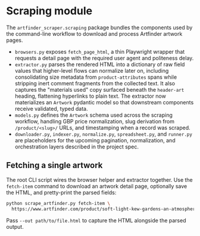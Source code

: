 # Scraping module

The `artfinder_scraper.scraping` package bundles the components used by the
command-line workflow to download and process Artfinder artwork pages.

* `browsers.py` exposes `fetch_page_html`, a thin Playwright wrapper that
  requests a detail page with the required user agent and politeness delay.
* `extractor.py` parses the rendered HTML into a dictionary of raw field
  values that higher-level flows can normalize later on, including
  consolidating size metadata from `product-attributes` spans while
  stripping inert comment fragments from the collected text. It also
  captures the "materials used" copy surfaced beneath the `header-art`
  heading, flattening hyperlinks to plain text. The extractor now
  materializes an `Artwork` pydantic model so that downstream components
  receive validated, typed data.
* `models.py` defines the `Artwork` schema used across the scraping
  workflow, handling GBP price normalization, slug derivation from
  `/product/<slug>/` URLs, and timestamping when a record was scraped.
* `downloader.py`, `indexer.py`, `normalize.py`, `spreadsheet.py`, and
  `runner.py` are placeholders for the upcoming pagination, normalization, and
  orchestration layers described in the project spec.

## Fetching a single artwork

The root CLI script wires the browser helper and extractor together. Use the
`fetch-item` command to download an artwork detail page, optionally save the
HTML, and pretty-print the parsed fields:

```bash
python scrape_artfinder.py fetch-item \
  https://www.artfinder.com/product/soft-light-kew-gardens-an-atmospheric-oil-painting/
```

Pass `--out path/to/file.html` to capture the HTML alongside the parsed output.
